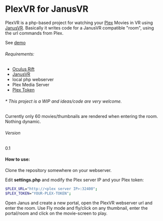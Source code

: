 # PlexVR for JanusVR

PlexVR is a php-based project for watching your [Plex][2] Movies in VR using [JanusVR][1].
Basically it writes code for a JanusVR compatible "room", using the url commands from Plex.

See [demo][4]
###### Requirements:
  - [Oculus Rift][3]
  - [JanusVR][1]
  - local php webserver
  - Plex Media Server
  - [Plex Token][5]

###### * This project is a WIP and ideas/code are very welcome. 
Currently only 60 movies/thumbnails are rendered when entering the room.
Nothing dynamic.

###### Version
0.1

#### How to use:
Clone the repository somewhere on your webserver.

Edit **settings.php** and modify the Plex server IP and your Plex token:
```sh
$PLEX_URL="http://<plex server IP>:32400";
$PLEX_TOKEN="YOUR-PLEX-TOKEN";
```

Open Janus and create a new portal, open the PlexVR webserver url and enter the room.
Use Fly mode and fly/click on any thumbnail, enter the portal/room and click on the movie-screen to play.


[1]:http://janusvr.com
[2]:http://plex.tv
[3]:http://oculus.com
[4]:https://www.youtube.com/watch?v=H1vIoBBp4YE
[5]:https://support.plex.tv/hc/en-us/articles/204059436
